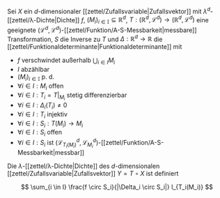 Sei $X$ ein $d$-dimensionaler [[zettel/Zufallsvariable|Zufallsvektor]] mit $\lambda^d$-[[zettel/λ-Dichte|Dichte]] $f$, $(M_i)_{i \in \mathbb{I}} \subseteq \mathbb{R}^d$, $T : (\mathbb{R}^d, \mathcal{L}^d) \to (\mathbb{R}^d, \mathcal{L}^d)$  eine geeignete $(\mathcal{L}^d, \mathcal{L}^d)$-[[zettel/Funktion/A-S-Messbarkeit|messbare]] Transformation, $S$ die Inverse zu $T$ und $\Delta : \mathbb{R}^d \to \mathbb{R}$ die [[zettel/Funktionaldeterminante|Funktionaldeterminante]]  mit
- $f$ verschwindet außerhalb $\bigcup_{i \in I} M_i$
- $I$ abzählbar
- $(M_i)_{i \in \mathbb{I}}$ p. d.
- $\forall i \in I : M_i$ offen
- $\forall i \in I : T_i = T|_{M_i}$ stetig differenzierbar
- $\forall i \in I : \Delta_i(T_i) \ne 0$
- $\forall i \in I : T_i$ injektiv
- $\forall i \in I : S_i : T(M_i) \to M_i$
- $\forall i \in I : S_i$ offen
- $\forall i \in I : S_i$ ist $(\mathcal{L}_{T_i(M_i)}^d, \mathcal{L}_{M_i}^d)$-[[zettel/Funktion/A-S-Messbarkeit|messbar]]

Die $\lambda$-[[zettel/λ-Dichte|Dichte]] des $d$-dimensionalen [[zettel/Zufallsvariable|Zufallsvektor]] $Y = T \circ X$ ist definiert

$$
	\sum_{i \in I} \frac{f \circ S_i}{|\Delta_i \circ S_i|} I_{T_i(M_i)}
$$
